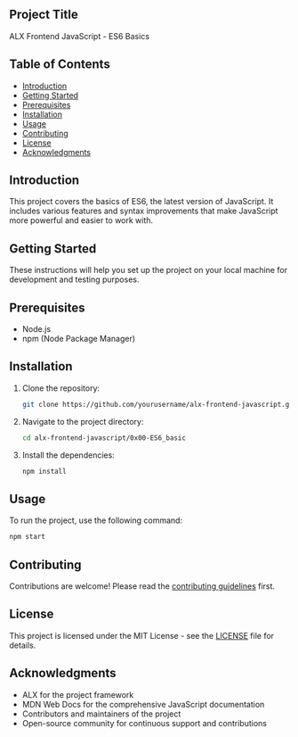 ## Project Title

ALX Frontend JavaScript - ES6 Basics

## Table of Contents

- [Introduction](#introduction)
- [Getting Started](#getting-started)
- [Prerequisites](#prerequisites)
- [Installation](#installation)
- [Usage](#usage)
- [Contributing](#contributing)
- [License](#license)
- [Acknowledgments](#acknowledgments)

## Introduction

This project covers the basics of ES6, the latest version of JavaScript. It includes various features and syntax improvements that make JavaScript more powerful and easier to work with.

## Getting Started

These instructions will help you set up the project on your local machine for development and testing purposes.

## Prerequisites

- Node.js
- npm (Node Package Manager)

## Installation

1. Clone the repository:
    ```sh
    git clone https://github.com/yourusername/alx-frontend-javascript.git
    ```
2. Navigate to the project directory:
    ```sh
    cd alx-frontend-javascript/0x00-ES6_basic
    ```
3. Install the dependencies:
    ```sh
    npm install
    ```

## Usage

To run the project, use the following command:
```sh
npm start
```

## Contributing

Contributions are welcome! Please read the [contributing guidelines](CONTRIBUTING.md) first.

## License

This project is licensed under the MIT License - see the [LICENSE](LICENSE) file for details.

## Acknowledgments

- ALX for the project framework
- MDN Web Docs for the comprehensive JavaScript documentation
- Contributors and maintainers of the project
- Open-source community for continuous support and contributions